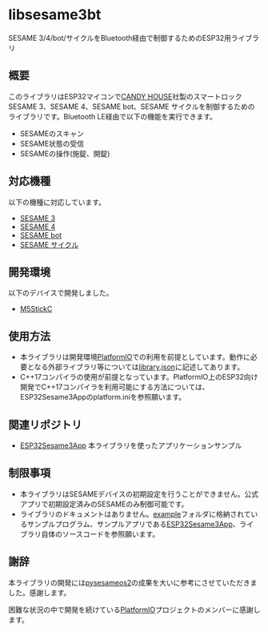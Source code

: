 # libsesame3bt
SESAME 3/4/bot/サイクルをBluetooth経由で制御するためのESP32用ライブラリ

## 概要
このライブラリはESP32マイコンで[CANDY HOUSE](https://jp.candyhouse.co/)社製のスマートロックSESAME 3、SESAME 4、SESAME bot、SESAME サイクルを制御するためのライブラリです。Bluetooth LE経由で以下の機能を実行できます。

- SESAMEのスキャン
- SESAME状態の受信
- SESAMEの操作(施錠、開錠)

## 対応機種
以下の機種に対応しています。
- [SESAME 3](https://jp.candyhouse.co/products/sesame3)
- [SESAME 4](https://jp.candyhouse.co/products/sesame4)
- [SESAME bot](https://jp.candyhouse.co/products/sesame3-bot)
- [SESAME サイクル](https://jp.candyhouse.co/products/sesame3-bike)

## 開発環境
以下のデバイスで開発しました。
- [M5StickC](https://www.switch-science.com/catalog/6350/)

## 使用方法
- 本ライブラリは開発環境[PlatformIO](https://platformio.org/)での利用を前提としています。動作に必要となる外部ライブラリ等については[library.json](library.json)に記述してあります。
- C++17コンパイラの使用が前提となっています。PlatformIO上のESP32向け開発でC++17コンパイラを利用可能にする方法については、ESP32Sesame3Appのplatform.iniを参照願います。

## 関連リポジトリ
- [ESP32Sesame3App](https://github.com/homy-newfs8/ESP32Sesame3App)
本ライブラリを使ったアプリケーションサンプル

## 制限事項
- 本ライブラリはSESAMEデバイスの初期設定を行うことができません。公式アプリで初期設定済みのSESAMEのみ制御可能です。
- ライブラリのドキュメントはありません。[example](example)フォルダに格納されているサンプルプログラム、サンプルアプリである[ESP32Sesame3App](https://github.com/homy-newfs8/ESP32Sesame3App)、ライブラリ自体のソースコードを参照願います。

## 謝辞
本ライブラリの開発には[pysesameos2](https://github.com/mochipon/pysesameos2)の成果を大いに参考にさせていただきました。感謝します。

困難な状況の中で開発を続けている[PlatformIO](https://platformio.org/)プロジェクトのメンバーに感謝します。

